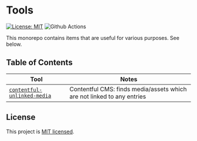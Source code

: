 # Tools

[![License: MIT](https://img.shields.io/badge/License-MIT-blue.svg)](https://opensource.org/licenses/MIT)
![Github Actions](https://github.com/woodbrettm/tools/actions/workflows/main.yml/badge.svg?branch=master)

This monorepo contains items that are useful for various purposes. See below.

## Table of Contents

| Tool                                                                   | Notes                                                                      |
|------------------------------------------------------------------------|----------------------------------------------------------------------------|
| [`contentful-unlinked-media`](./packages/contentful-unlinked-media)    | Contentful CMS: finds media/assets which are not linked to any entries     |

## License

This project is [MIT licensed](./LICENSE).
